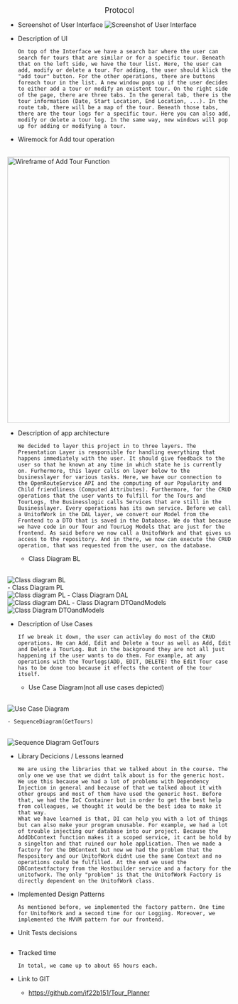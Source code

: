 <center><big>Protocol</big></center>

- Screenshot of User Interface 
    <img title="User Interface" alt="Screenshot of User Interface" src="UI_image.png">

- Description of UI
    ```
    On top of the Interface we have a search bar where the user can search for tours that are similar or for a specific tour. Beneath that on the left side, we have the tour list. Here, the user can add, modify or delete a tour. For adding, the user should klick the "add tour" button. For the other operations, there are buttons foreach tour in the list. A new window pops up if the user decides to either add a tour or modify an existent tour. On the right side of the page, there are three tabs. In the general tab, there is the tour information (Date, Start Location, End Location, ...). In the route tab, there will be a map of the tour. Beneath those tabs, there are the tour logs for a specific tour. Here you can also add, modify or delete a tour log. In the same way, new windows will pop up for adding or modifying a tour. 
    ```
    

- Wiremock for Add tour operation 
<br/>
    <img title="Add Tour" alt="Wireframe of Add Tour Function" src="Wiremock_Add-Tour.drawio.png" width="500" height="600">


- Description of app architecture
    ```
    We decided to layer this project in to three layers. The Presentation Layer is responsible for handling everything that happens immediately with the user. It should give feedback to the user so that he known at any time in which state he is currently on. Furhermore, this layer calls on layer below to the businesslayer for various tasks. Here, we have our connection to the OpenRouteService API and the computing of our Popularity and Child friendliness (Computed Attributes). Furthermore, for the CRUD operations that the user wants to fulfill for the Tours and TourLogs, the Businesslogic calls Services that are still in the Businesslayer. Every operations has its own service. Before we call a UnitofWork in the DAL layer, we convert our Model from the Frontend to a DTO that is saved in the Database. We do that because we have code in our Tour and TourLog Models that are just for the frontend. As said before we now call a UnitofWork and that gives us access to the repository. And in there, we now can execute the CRUD operation, that was requested from the user, on the database. 
    ```

    - Class Diagram BL
<br/>
        <img title="Class diagram BL" src="ClassDiagramBL.png">
<br/>
    - Class Diagram PL
<br/>
        <img title="Class diagram PL" src="ClassDiagramPL.png">
    - Class Diagram DAL
<br/>
        <img title="Class diagram DAL" src="ClassDiagramDAL.png">
    - Class Diagram DTOandModels
<br/>
        <img title="Class Diagram DTOandModels" src="ClassDiagramDTOandModels.png">


<br/>

- Description of Use Cases
    ```
    If we break it down, the user can activley do most of the CRUD operations. He can Add, Edit and Delete a tour as well as Add, Edit and Delete a TourLog. But in the background they are not all just happening if the user wants to do them. For example, at any operations with the Tourlogs(ADD, EDIT, DELETE) the Edit Tour case has to be done too because it effects the content of the tour itself.   
    ```

    - Use Case Diagram(not all use cases depicted)
<br/>
        <img title="Use Case Diagram" src="UseCaseDiagram.png">

    - SequenceDiagram(GetTours)
<br/>
        <img title="Sequence Diagram GetTours" src="GetToursSequenceDiagram.png">

- Library Decicions / Lessons learned
    ```
    We are using the libraries that we talked about in the course. The only one we use that we didnt talk about is for the generic host. We use this because we had a lot of problems with Dependency Injection in general and because of that we talked about it with other groups and most of them have used the generic host. Before that, we had the IoC Container but in order to get the best help from colleagues, we thought it would be the best idea to make it that way. 
    What we have learned is that, DI can help you with a lot of things but can also make your program unusable. For example, we had a lot of trouble injecting our database into our project. Because the AddDbContext function makes it a scoped service, it cant be hold by a singelton and that ruined our hole application. Then we made a factory for the DBContext but now we had the problem that the Respository and our UnitofWork didnt use the same Context and no operations could be fulfilled. At the end we used the DBContextfactory from the Hostbuilder service and a factory for the unitofwork. The only "problem" is that the UnitofWork Factory is directly dependent on the UnitofWork class.
    ```

- Implemented Design Patterns
    ```
    As mentioned before, we implemented the factory pattern. One time for UnitofWork and a second time for our Logging. Moreover, we implemented the MVVM pattern for our frontend. 
    ```

- Unit Tests decisions
    ```
    ```

- Tracked time
    ```
    In total, we came up to about 65 hours each.  
    ```

- Link to GIT
    - https://github.com/if22b151/Tour_Planner
